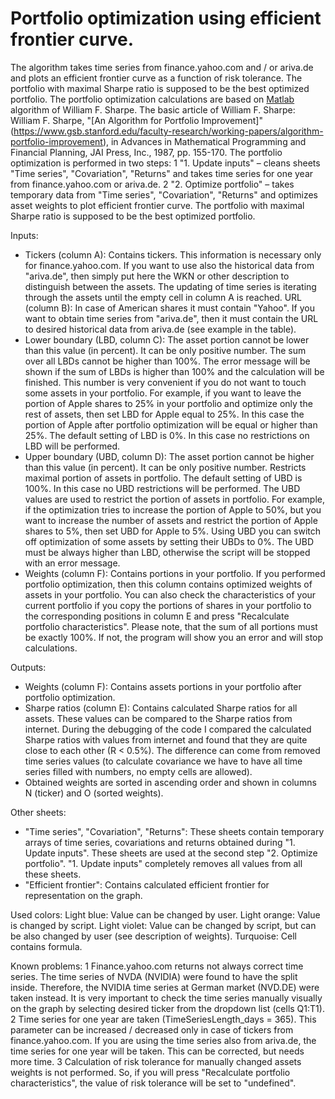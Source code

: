 # Portfolio optimization using efficient frontier curve.
The algorithm takes time series from finance.yahoo.com and / or ariva.de and plots an efficient frontier curve as a function of risk tolerance. The portfolio with maximal Sharpe ratio is supposed to be the best optimized portfolio. 
The portfolio optimization calculations are based on [Matlab](web.stanford.edu/~wfsharpe/mat/gqp.txt) algorithm of William F. Sharpe. The basic article of William F. Sharpe: William F. Sharpe, "[An Algorithm for Portfolio Improvement]"(https://www.gsb.stanford.edu/faculty-research/working-papers/algorithm-portfolio-improvement), in Advances in Mathematical Programming and Financial Planning, JAI Press, Inc., 1987, pp. 155-170.
The portfolio optimization is performed in two steps:
1 "1. Update inputs" – cleans sheets "Time series", "Covariation", "Returns" and takes time series for one year from finance.yahoo.com or ariva.de.
2 "2. Optimize portfolio" – takes temporary data from "Time series", "Covariation", "Returns" and optimizes asset weights to plot efficient frontier curve. The portfolio with maximal Sharpe ratio is supposed to be the best optimized portfolio.

Inputs:
- Tickers (column A): Contains tickers. This information is necessary only for finance.yahoo.com. If you want to use also the historical data from "ariva.de", then simply put here the WKN or other description to distinguish between the assets. The updating of time series is iterating through the assets until the empty cell in column A is reached.
URL (column B): In case of American shares it must contain "Yahoo". If you want to obtain time series from "ariva.de", then it must contain the URL to desired historical data from ariva.de (see example in the table).
- Lower boundary (LBD, column C): The asset portion cannot be lower than this value (in percent). It can be only positive number. The sum over all LBDs cannot be higher than 100%. The error message will be shown if the sum of LBDs is higher than 100% and the calculation will be finished. This number is very convenient if you do not want to touch some assets in your portfolio. For example, if you want to leave the portion of Apple shares to 25% in your portfolio and optimize only the rest of assets, then set LBD for Apple equal to 25%. In this case the portion of Apple after portfolio optimization will be equal or higher than 25%. The default setting of LBD is 0%. In this case no restrictions on LBD will be performed.
- Upper boundary (UBD, column D): The asset portion cannot be higher than this value (in percent). It can be only positive number. Restricts maximal portion of assets in portfolio. The default setting of UBD is 100%. In this case no UBD restrictions will be performed. The UBD values are used to restrict the portion of assets in portfolio. For example, if the optimization tries to increase the portion of Apple to 50%, but you want to increase the number of assets and restrict the portion of Apple shares to 5%, then set UBD for Apple to 5%. Using UBD you can switch off optimization of some assets by setting their UBDs to 0%. The UBD must be always higher than LBD, otherwise the script will be stopped with an error message.
- Weights (column F): Contains portions in your portfolio. If you performed portfolio optimization, then this column contains optimized weights of assets in your portfolio. You can also check the characteristics of your current portfolio if you copy the portions of shares in your portfolio to the corresponding positions in column E and press "Recalculate portfolio characteristics". Please note, that the sum of all portions must be exactly 100%. If not, the program will show you an error and will stop calculations.

Outputs:
- Weights (column F): Contains assets portions in your portfolio after portfolio optimization.
- Sharpe ratios (column E): Contains calculated Sharpe ratios for all assets. These values can be compared to the Sharpe ratios from internet. During the debugging of the code I compared the calculated Sharpe ratios with values from internet and found that they are quite close to each other (R < 0.5%). The difference can come from removed time series values (to calculate covariance we have to have all time series filled with numbers, no empty cells are allowed).
- Obtained weights are sorted in ascending order and shown in columns N (ticker) and O (sorted weights).

Other sheets:
- "Time series", "Covariation", "Returns": These sheets contain temporary arrays of time series, covariations and returns obtained during "1. Update inputs". These sheets are used at the second step "2. Optimize portfolio". "1. Update inputs" completely removes all values from all these sheets.
- "Efficient frontier": Contains calculated efficient frontier for representation on the graph. 

Used colors:
Light blue: Value can be changed by user.
Light orange: Value is changed by script.
Light violet: Value can be changed by script, but can be also changed by user (see description of weights).
Turquoise: Cell contains formula.

Known problems:
1  Finance.yahoo.com returns not always correct time series. The time series of NVDA (NVIDIA) were found to have the split inside. Therefore, the NVIDIA time series at German market (NVD.DE) were taken instead. It is very important to check the time series manually visually on the graph by selecting desired ticker from the dropdown list (cells Q1:T1).
2 Time series for one year are taken (TimeSeriesLength_days = 365). This parameter can be increased / decreased only in case of tickers from finance.yahoo.com. If you are using the time series also from ariva.de, the time series for one year will be taken. This can be corrected, but needs more time.
3 Calculation of risk tolerance for manually changed assets weights is not performed. So, if you will press "Recalculate portfolio characteristics", the value of risk tolerance will be set to "undefined".

